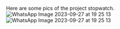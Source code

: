 Here are some pics of the project stopwatch.
![WhatsApp Image 2023-09-27 at 19 25 13](https://github.com/1234vishalsharma/Oasis-Infobyte/assets/91680279/a59ac6d4-63fc-46da-b62a-63d401e587ed)
![WhatsApp Image 2023-09-27 at 19 25 13](https://github.com/1234vishalsharma/Oasis-Infobyte/assets/91680279/b09c46d8-44e9-4ffe-892a-b460ca55f1d1)

